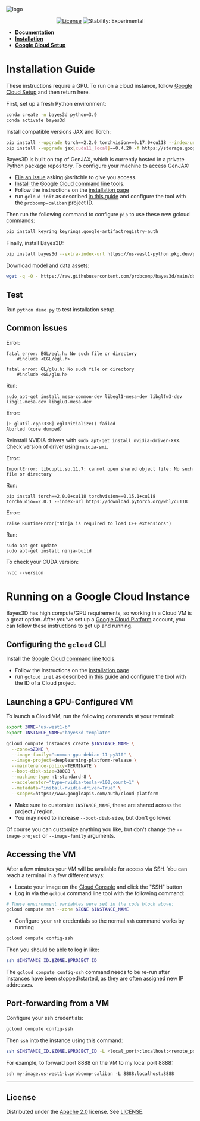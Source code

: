 ![logo][logo]

<div align="center">

[![License][license]][license-url]
![Stability: Experimental][experimental-badge]

</div>

- **[Documentation](https://probcomp.github.io/bayes3d/)**
- **[Installation](#installation-guide)**
- **[Google Cloud Setup](#running-on-a-google-cloud-instance)**

# Installation Guide

These instructions require a GPU. To run on a cloud instance, follow [Google Cloud Setup](#running-on-a-google-cloud-instance) and then return here.

First, set up a fresh Python environment:

```bash
conda create -n bayes3d python=3.9
conda activate bayes3d
```

Install compatible versions JAX and Torch:

```bash
pip install --upgrade torch==2.2.0 torchvision==0.17.0+cu118 --index-url https://download.pytorch.org/whl/cu118
pip install --upgrade jax[cuda11_local]==0.4.20 -f https://storage.googleapis.com/jax-releases/jax_cuda_releases.html
```

Bayes3D is built on top of GenJAX, which is currently hosted in a private Python
package repository. To configure your machine to access GenJAX:

- [File an issue](https://github.com/probcomp/bayes3d/issues/new) asking @sritchie to give you access.
- [Install the Google Cloud command line tools](https://cloud.google.com/sdk/docs/install).
- Follow the instructions on the [installation page](https://cloud.google.com/sdk/docs/install)
- run `gcloud init` as described [in this
  guide](https://cloud.google.com/sdk/docs/initializing) and configure the tool
  with the `probcomp-caliban` project ID.

Then run the following command to configure `pip` to use these new gcloud
commands:

```bash
pip install keyring keyrings.google-artifactregistry-auth
```

Finally, install Bayes3D:

```bash
pip install bayes3d --extra-index-url https://us-west1-python.pkg.dev/probcomp-caliban/probcomp/simple/
```

Download model and data assets:

```bash
wget -q -O - https://raw.githubusercontent.com/probcomp/bayes3d/main/download.sh | bash
```

## Test

Run `python demo.py` to test installation setup.

## Common issues

Error:
```
fatal error: EGL/egl.h: No such file or directory
    #include <EGL/egl.h>

fatal error: GL/glu.h: No such file or directory
    #include <GL/glu.h>
```
Run:
```
sudo apt-get install mesa-common-dev libegl1-mesa-dev libglfw3-dev libgl1-mesa-dev libglu1-mesa-dev
```

Error:
```
[F glutil.cpp:338] eglInitialize() failed
Aborted (core dumped)
```
Reinstall NVIDIA drivers with `sudo apt-get install nvidia-driver-XXX`. Check version of driver using `nvidia-smi`.

Error:
```
ImportError: libcupti.so.11.7: cannot open shared object file: No such file or directory
```
Run:
```
pip install torch==2.0.0+cu118 torchvision==0.15.1+cu118 torchaudio==2.0.1 --index-url https://download.pytorch.org/whl/cu118
```

Error:
```
raise RuntimeError("Ninja is required to load C++ extensions")
```
Run:
```
sudo apt-get update
sudo apt-get install ninja-build
```

To check your CUDA version:
```
nvcc --version
```
# Running on a Google Cloud Instance

Bayes3D has high compute/GPU requirements, so working in a Cloud VM is a great option. After you've set up a [Google Cloud Platform]([url](https://cloud.google.com)) account, you can follow these instructions to get up and running.

## Configuring the `gcloud` CLI

Install the [Google Cloud command line
tools](https://cloud.google.com/sdk/docs/install).

- Follow the instructions on the [installation page](https://cloud.google.com/sdk/docs/install)
- run `gcloud init` as described [in this guide](https://cloud.google.com/sdk/docs/initializing) and configure the tool with the ID of a Cloud project.

## Launching a GPU-Configured VM

To launch a Cloud VM, run the following commands at your terminal:

```bash
export ZONE="us-west1-b"
export INSTANCE_NAME="bayes3d-template"

gcloud compute instances create $INSTANCE_NAME \
  --zone=$ZONE \
  --image-family="common-gpu-debian-11-py310" \
  --image-project=deeplearning-platform-release \
  --maintenance-policy=TERMINATE \
  --boot-disk-size=300GB \
  --machine-type n1-standard-8 \
  --accelerator="type=nvidia-tesla-v100,count=1" \
  --metadata="install-nvidia-driver=True" \
  --scopes=https://www.googleapis.com/auth/cloud-platform
```

- Make sure to customize `INSTANCE_NAME`, these are shared across the project / region.
- You may need to increase `--boot-disk-size`, but don't go lower.

Of course you can customize anything you like, but don't change the
`--image-project` or `--image-family` arguments.

## Accessing the VM

After a few minutes your VM will be available for access via SSH. You can reach
a terminal in a few different ways:

- Locate your image on the [Cloud
  Console](https://console.cloud.google.com/compute/instances) and click the
  "SSH" button
- Log in via the `gcloud` command line tool with the following command:

```bash
# These environment variables were set in the code block above:
gcloud compute ssh --zone $ZONE $INSTANCE_NAME
```

- Configure your `ssh` credentials so the normal `ssh` command works by running

```bash
gcloud compute config-ssh
```

Then you should be able to log in like:

```bash
ssh $INSTANCE_ID.$ZONE.$PROJECT_ID
```

The `gcloud compute config-ssh` command needs to be re-run after instances have been stopped/started, as they are often assigned new IP addresses.

## Port-forwarding from a VM

Configure your ssh credentials:

```bash
gcloud compute config-ssh
```

Then `ssh` into the instance using this command:

```bash
ssh $INSTANCE_ID.$ZONE.$PROJECT_ID -L <local_port>:localhost:<remote_port>
```

For example, to forward port 8888 on the VM to my local port 8888:

```
ssh my-image.us-west1-b.probcomp-caliban -L 8888:localhost:8888
```

---
## License

Distributed under the [Apache 2.0](LICENSE) license. See [LICENSE](LICENSE).

[experimental-badge]: https://img.shields.io/badge/stability-experimental-orange.svg
[license-url]: LICENSE
[license]: https://img.shields.io/badge/License-Apache_2.0-brightgreen.svg
[logo]: https://github.com/probcomp/bayes3d/assets/66085644/bf4e3d42-2d70-40fa-b980-04bd4e18bf2b
